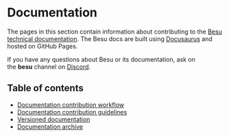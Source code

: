 # Documentation

The pages in this section contain information about contributing to the [Besu technical documentation](https://besu.hyperledger.org/). The Besu docs are built using [Docusaurus](https://docusaurus.io/) and hosted on GitHub Pages.

If you have any questions about Besu or its documentation, ask on the **besu** channel on [Discord](https://discord.gg/hyperledger).

## Table of contents

- [Documentation contribution workflow](./documentation/documentation-contribution-workflow.md)
- [Documentation contribution guidelines](./documentation/documentation-contribution-guidelines.md)
- [Versioned documentation](./documentation/versioned-documentation.md)
- [Documentation archive](./documentation/documentation-archive.md)